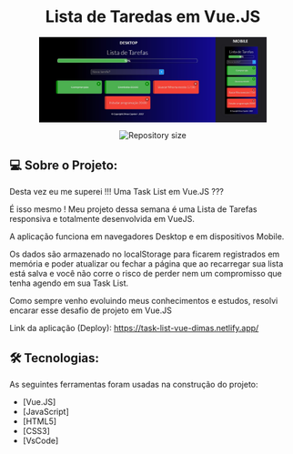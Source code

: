 <h1 align="center">
    Lista de Taredas em Vue.JS
</h1>

<p align="center" style="display: flex; align-items: flex-start; justify-content: center;">
  <img alt="PROJECT" title="#PROJECT" src="https://github.com/dimascapelari/task-list-vue/blob/main/Task-list-vue.jpg" width="400px">
</p>

<p align="center">
  <img alt="Repository size" src="https://img.shields.io/static/v1?label=Last%20commit&message=May&color=red&style=for-the-badge&logo=Slack">
</p>

## 💻 Sobre o Projeto:

Desta vez eu me superei !!! Uma Task List em Vue.JS ???

É isso mesmo ! Meu projeto dessa semana é uma Lista de Tarefas responsiva e totalmente desenvolvida em VueJS.

A aplicação funciona em navegadores Desktop e em dispositivos Mobile.

Os dados são armazenado no localStorage para ficarem registrados em memória e poder atualizar ou fechar a página que ao recarregar sua lista está salva e você não corre o risco de perder nem um compromisso que tenha agendo em sua Task List.

Como sempre venho evoluindo meus conhecimentos e estudos, resolvi encarar esse desafio de projeto em Vue.JS

Link da aplicação (Deploy): https://task-list-vue-dimas.netlify.app/

## 🛠 Tecnologias:

As seguintes ferramentas foram usadas na construção do projeto:

- [Vue.JS]
- [JavaScript]
- [HTML5]
- [CSS3]
- [VsCode]
